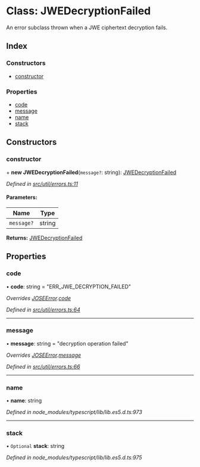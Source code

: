 # Class: JWEDecryptionFailed

An error subclass thrown when a JWE ciphertext decryption fails.

## Index

### Constructors

* [constructor](_util_errors_.jwedecryptionfailed.md#constructor)

### Properties

* [code](_util_errors_.jwedecryptionfailed.md#code)
* [message](_util_errors_.jwedecryptionfailed.md#message)
* [name](_util_errors_.jwedecryptionfailed.md#name)
* [stack](_util_errors_.jwedecryptionfailed.md#stack)

## Constructors

### constructor

\+ **new JWEDecryptionFailed**(`message?`: string): [JWEDecryptionFailed](_util_errors_.jwedecryptionfailed.md)

*Defined in [src/util/errors.ts:11](https://github.com/panva/jose/blob/v3.6.1/src/util/errors.ts#L11)*

#### Parameters:

Name | Type |
------ | ------ |
`message?` | string |

**Returns:** [JWEDecryptionFailed](_util_errors_.jwedecryptionfailed.md)

## Properties

### code

•  **code**: string = "ERR\_JWE\_DECRYPTION\_FAILED"

*Overrides [JOSEError](_util_errors_.joseerror.md).[code](_util_errors_.joseerror.md#code)*

*Defined in [src/util/errors.ts:64](https://github.com/panva/jose/blob/v3.6.1/src/util/errors.ts#L64)*

___

### message

•  **message**: string = "decryption operation failed"

*Overrides [JOSEError](_util_errors_.joseerror.md).[message](_util_errors_.joseerror.md#message)*

*Defined in [src/util/errors.ts:66](https://github.com/panva/jose/blob/v3.6.1/src/util/errors.ts#L66)*

___

### name

•  **name**: string

*Defined in node_modules/typescript/lib/lib.es5.d.ts:973*

___

### stack

• `Optional` **stack**: string

*Defined in node_modules/typescript/lib/lib.es5.d.ts:975*
